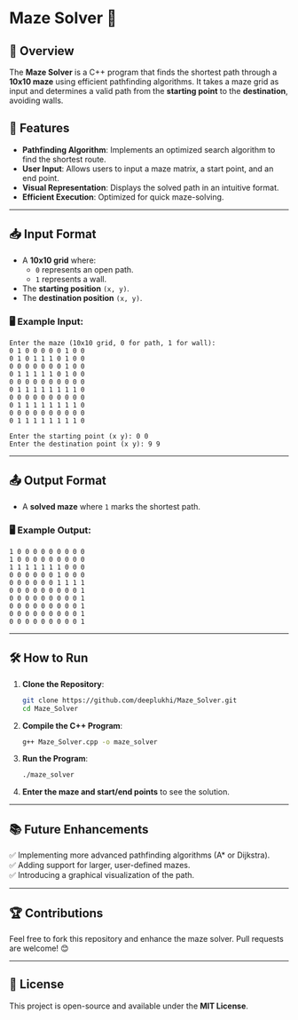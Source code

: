 # Maze Solver 🚀

## 📌 Overview
The **Maze Solver** is a C++ program that finds the shortest path through a **10x10 maze** using efficient pathfinding algorithms. It takes a maze grid as input and determines a valid path from the **starting point** to the **destination**, avoiding walls.

## 🔧 Features
- **Pathfinding Algorithm**: Implements an optimized search algorithm to find the shortest route.
- **User Input**: Allows users to input a maze matrix, a start point, and an end point.
- **Visual Representation**: Displays the solved path in an intuitive format.
- **Efficient Execution**: Optimized for quick maze-solving.

---

## 📥 Input Format
- A **10x10 grid** where:
  - `0` represents an open path.
  - `1` represents a wall.
- The **starting position** `(x, y)`.
- The **destination position** `(x, y)`.

### 🖥 Example Input:
```
Enter the maze (10x10 grid, 0 for path, 1 for wall):
0 1 0 0 0 0 0 1 0 0
0 1 0 1 1 1 0 1 0 0
0 0 0 0 0 0 0 1 0 0
0 1 1 1 1 1 0 1 0 0
0 0 0 0 0 0 0 0 0 0
0 1 1 1 1 1 1 1 1 0
0 0 0 0 0 0 0 0 0 0
0 1 1 1 1 1 1 1 1 0
0 0 0 0 0 0 0 0 0 0
0 1 1 1 1 1 1 1 1 0

Enter the starting point (x y): 0 0
Enter the destination point (x y): 9 9
```

---

## 📤 Output Format
- A **solved maze** where `1` marks the shortest path.

### 🖥 Example Output:
```
1 0 0 0 0 0 0 0 0 0
1 0 0 0 0 0 0 0 0 0
1 1 1 1 1 1 1 0 0 0
0 0 0 0 0 0 1 0 0 0
0 0 0 0 0 0 1 1 1 1
0 0 0 0 0 0 0 0 0 1
0 0 0 0 0 0 0 0 0 1
0 0 0 0 0 0 0 0 0 1
0 0 0 0 0 0 0 0 0 1
0 0 0 0 0 0 0 0 0 1
```

---

## 🛠 How to Run
1. **Clone the Repository**:
   ```sh
   git clone https://github.com/deeplukhi/Maze_Solver.git
   cd Maze_Solver
   ```
2. **Compile the C++ Program**:
   ```sh
   g++ Maze_Solver.cpp -o maze_solver
   ```
3. **Run the Program**:
   ```sh
   ./maze_solver
   ```
4. **Enter the maze and start/end points** to see the solution.

---

## 📚 Future Enhancements
✅ Implementing more advanced pathfinding algorithms (A* or Dijkstra).  
✅ Adding support for larger, user-defined mazes.  
✅ Introducing a graphical visualization of the path.  

---

## 🏆 Contributions
Feel free to fork this repository and enhance the maze solver. Pull requests are welcome! 😊

---

## 📜 License
This project is open-source and available under the **MIT License**.



